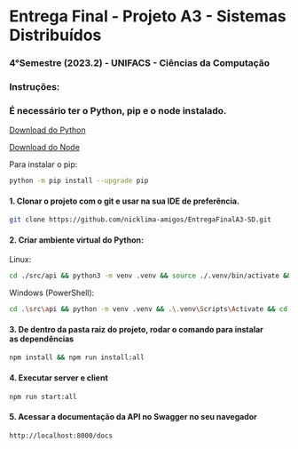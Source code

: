 <h1>Entrega Final - Projeto A3 - Sistemas Distribuídos</h1>

<h3>4°Semestre (2023.2) - UNIFACS - Ciências da Computação</h3>

<h3>Instruções:</h3>

<h3>É necessário ter o Python, pip e o node instalado.</h3>

[Download do Python](https://www.python.org/downloads/)

[
](https://www.python.org/downloads/)[Download do Node](https://nodejs.org/en)

Para instalar o pip:

```bash
python -m pip install --upgrade pip
```

<h4>1. Clonar o projeto com o git e usar na sua IDE de preferência.</h4>

```bash
git clone https://github.com/nicklima-amigos/EntregaFinalA3-SD.git
```

<h4>2. Criar ambiente virtual do Python:</h4>

Linux:

```bash
cd ./src/api && python3 -m venv .venv && source ./.venv/bin/activate && cd ../../
```

Windows (PowerShell):

```bash
cd .\src\api && python -m venv .venv && .\.venv\Scripts\Activate && cd ..\..\
```

<h4>3. De dentro da pasta raiz do projeto, rodar o comando para instalar as dependências </h4>

```bash
npm install && npm run install:all
```

<h4>4. Executar server e client </h4>

```bash
npm run start:all
```

<h4>5. Acessar a documentação da API no Swagger no seu navegador</h4>

```bash
http://localhost:8000/docs
```
